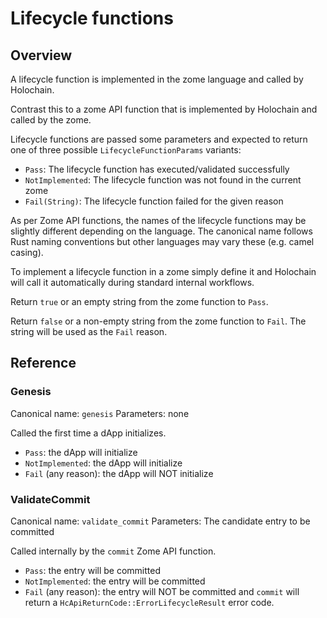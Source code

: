 # Lifecycle functions

## Overview

A lifecycle function is implemented in the zome language and called by
Holochain.

Contrast this to a zome API function that is implemented by Holochain and called
by the zome.

Lifecycle functions are passed some parameters and expected to return one of
three possible `LifecycleFunctionParams` variants:

- `Pass`: The lifecycle function has executed/validated successfully
- `NotImplemented`: The lifecycle function was not found in the current zome
- `Fail(String)`: The lifecycle function failed for the given reason

As per Zome API functions, the names of the lifecycle functions may be slightly
different depending on the language. The canonical name follows Rust naming
conventions but other languages may vary these (e.g. camel casing).

To implement a lifecycle function in a zome simply define it and Holochain will
call it automatically during standard internal workflows.

Return `true` or an empty string from the zome function to `Pass`.

Return `false` or a non-empty string from the zome function to `Fail`. The
string will be used as the `Fail` reason.

## Reference

### Genesis

Canonical name: `genesis`
Parameters: none

Called the first time a dApp initializes.

- `Pass`: the dApp will initialize
- `NotImplemented`: the dApp will initialize
- `Fail` (any reason): the dApp will NOT initialize

### ValidateCommit

Canonical name: `validate_commit`
Parameters: The candidate entry to be committed

Called internally by the `commit` Zome API function.

- `Pass`: the entry will be committed
- `NotImplemented`: the entry will be committed
- `Fail` (any reason): the entry will NOT be committed and `commit` will return a `HcApiReturnCode::ErrorLifecycleResult` error code.
